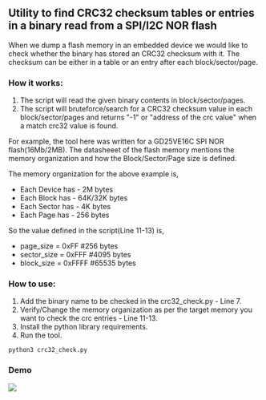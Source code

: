 
## Utility to find CRC32 checksum tables or entries in a binary read from a SPI/I2C NOR flash 

When we dump a flash memory in an embedded device we would like to check whether the binary has stored an CRC32 checksum with it. The checksum can be either in a table or an entry after each block/sector/page. 

### How it works:

1. The script will read the given binary contents in block/sector/pages.
2. The script will bruteforce/search for a CRC32 checksum value in each block/sector/pages and returns "-1" or "address of the crc value" when a match crc32 value is found.

For example, the tool here was written for a GD25VE16C SPI NOR flash(16Mb/2MB). The datasheeet of the flash memory mentions the memory organization and how the Block/Sector/Page size is defined.

The memory organization for the above example is,

* Each Device has - 2M bytes
* Each Block has - 64K/32K bytes
* Each Sector has - 4K bytes
* Each Page has - 256 bytes

So the value defined in the script(Line 11-13) is, 

* page_size = 0xFF  #256 bytes
* sector_size = 0xFFF  #4095 bytes
* block_size = 0xFFFF  #65535 bytes

### How to use:

1. Add the binary name to be checked in the crc32_check.py - Line 7. 
2. Verify/Change the memory organization as per the target memory you want to check the crc entries - Line 11-13. 
3. Install the python library requirements.
4. Run the tool. 
``` 
python3 crc32_check.py
```
### Demo

![](crc32_check1.gif)


